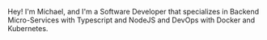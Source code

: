 

  Hey! I'm Michael, and I'm a Software Developer that specializes in Backend Micro-Services with Typescript and NodeJS and DevOps with Docker and Kubernetes.  

<!-- # Content
   - 📝 Blogs I've written: -->

   

<!--
**Schadough/schadough** is a ✨ _special_ ✨ repository because its `README.md` (this file) appears on your GitHub profile.

Here are some ideas to get you started:

- 🔭 I’m currently working on ...
- 🌱 I’m currently learning ...
- 👯 I’m looking to collaborate on ...
- 🤔 I’m looking for help with ...
- 💬 Ask me about ...
- 📫 How to reach me: ...
- 😄 Pronouns: ...
- ⚡ Fun fact: ...
-->
